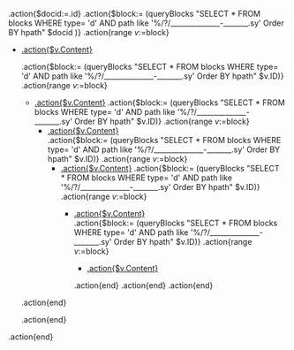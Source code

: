 .action{$docid:=.id}
.action{$block:= (queryBlocks "SELECT * FROM blocks WHERE type= 'd' AND path like '%/?/______________-_______.sy' Order BY hpath" $docid )}
.action{range $v:=$block} 
- [.action{$v.Content}](siyuan://blocks/.action{$v.ID})


    .action{$block:= (queryBlocks "SELECT * FROM blocks WHERE type= 'd' AND path like '%/?/______________-_______.sy' Order BY hpath" $v.ID)}
    .action{range $v:=$block}
    - [.action{$v.Content}](siyuan://blocks/.action{$v.ID})
      .action{$block:= (queryBlocks "SELECT * FROM blocks WHERE type= 'd' AND path like '%/?/______________-_______.sy' Order BY hpath" $v.ID)}
      .action{range $v:=$block}
      - [.action{$v.Content}](siyuan://blocks/.action{$v.ID})  
        .action{$block:= (queryBlocks "SELECT * FROM blocks WHERE type= 'd' AND path like '%/?/______________-_______.sy' Order BY hpath" $v.ID)}
        .action{range $v:=$block}
        - [.action{$v.Content}](siyuan://blocks/.action{$v.ID})
            .action{$block:= (queryBlocks "SELECT * FROM blocks WHERE type= 'd' AND path like '%/?/______________-_______.sy' Order BY hpath" $v.ID)}
            .action{range $v:=$block}
            - [.action{$v.Content}](siyuan://blocks/.action{$v.ID})  
                .action{$block:= (queryBlocks "SELECT * FROM blocks WHERE type= 'd' AND path like '%/?/______________-_______.sy' Order BY hpath" $v.ID)}
                .action{range $v:=$block}
                - [.action{$v.Content}](siyuan://blocks/.action{$v.ID})  

                .action{end}
            .action{end}
        .action{end}

     .action{end}                
            
    .action{end}
              
.action{end}


